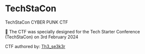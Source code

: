# TechStaCon

TechStaCon CYBER PUNK CTF

🎯 The CTF was specially designed for the Tech Starter Conference (TechStaCon) on 3rd February 2024

CTF authored by: [Th3_se3k3r](https://github.com/Th3-Seek3r)

